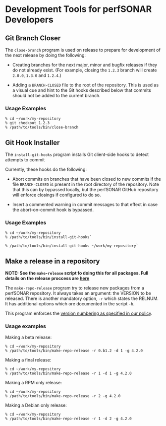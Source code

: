 # Development Tools for perfSONAR Developers

## Git Branch Closer

The `close-branch` program is used on release to prepare for
development of the next release by doing the following:

 * Creating branches for the next major, minor and bugfix releases if
   they do not already exist.  (For example, closing the `1.2.3`
   branch will create `2.0.0`, `1.3.0` and `1.2.4`.)

 * Adding a `BRANCH-CLOSED` file to the root of the repository.  This is
   used as a visual cue and hint to the Git hooks described below that
   commits should not be added to the current branch.

### Usage Examples

```
% cd ~/work/my-repository
% git checkout 1.2.3
% /path/to/tools/bin/close-branch
```


## Git Hook Installer

The `install-git-hooks` program installs Git client-side hooks to
detect attempts to commit 

Currently, these hooks do the following:

 * Abort commits on branches that have been closed to new commits if
   the file `BRANCH-CLOSED` is present in the root directory of the
   repository.  Note that this can by bypassed locally, but the
   perfSONAR GitHub repository will enforce closings if configured to
   do so.

 * Insert a commented warning in commit messages to that effect in
   case the abort-on-commit hook is bypassed.

### Usage Examples

```
% cd ~/work/my-repository
% /path/to/tools/bin/install-git-hooks`
```

```
% /path/to/tools/bin/install-git-hooks ~/work/my-repository`
```

## Make a release in a repository

**NOTE: See the `make-release` script fo doing this for all packages. Full details on the release proccess are [here](https://github.com/perfsonar/project/wiki/Release-Process)**

The `make-repo-release` program try to release new packages from a 
perfSONAR repository.  It always  takes  an  argument: the VERSION to be
released. There is another mandatory option, `-r` which states the RELNUM.
It has additional options which ore documented in the script `-h`.

This program enforces the [version numbering as specified in our policy](https://github.com/perfsonar/project/wiki/Versioning
"perfSONAR package numbering").

### Usage examples

Making a beta release:
```
% cd ~/work/my-repository
% /path/to/tools/bin/make-repo-release -r 0.b1.2 -d 1 -g 4.2.0
```

Making a final release:
```
% cd ~/work/my-repository
% /path/to/tools/bin/make-repo-release -r 1 -d 1 -g 4.2.0
```

Making a RPM only release:
```
% cd ~/work/my-repository
% /path/to/tools/bin/make-repo-release -r 2 -g 4.2.0
```

Making a Debian only release:
```
% cd ~/work/my-repository
% /path/to/tools/bin/make-repo-release -r 1 -d 2 -g 4.2.0
```


